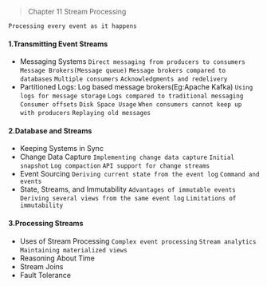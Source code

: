 > Chapter 11 Stream Processing

`Processing every event as it happens`

#### 1.Transmitting Event Streams
* Messaging Systems `Direct messaging from producers to consumers` `Message Brokers(Message queue)` `Message brokers compared to databases`
`Multiple consumers` `Acknowledgments and redelivery`
* Partitioned Logs: Log based message brokers(Eg:Apache Kafka) `Using logs for message storage` `Logs compared to traditional messaging`  `Consumer offsets` 
`Disk Space Usage` `When consumers cannot keep up with producers` `Replaying old messages` 

#### 2.Database and Streams
* Keeping Systems in Sync
* Change Data Capture `Implementing change data capture` `Initial snapshot` `Log compaction` `API support for change streams` 
* Event Sourcing `Deriving current state from the event log` `Command and events` 
* State, Streams, and Immutability `Advantages of immutable events` `Deriving several views from the same event log` `Limitations of immutability`

#### 3.Processing Streams
* Uses of Stream Processing `Complex event processing` `Stream analytics` `Maintaining materialized views` 
* Reasoning About Time
* Stream Joins
* Fault Tolerance
